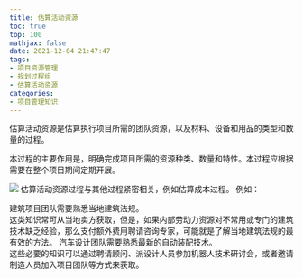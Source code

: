```yaml
---
title: 估算活动资源
toc: true
top: 100
mathjax: false
date: 2021-12-04 21:47:47
tags:
- 项目资源管理
- 规划过程组
- 估算活动资源
categories:
- 项目管理知识
---
```

估算活动资源是估算执行项目所需的团队资源，以及材料、设备和用品的类型和数量的过程。  

本过程的主要作用是，明确完成项目所需的资源种类、数量和特性。本过程应根据需要在整个项目期间定期开展。  

<img src="https://ddabb.github.io/photos/pmpimages/数据流向图/9.2估算活动资源.png"/>
估算活动资源过程与其他过程紧密相关，例如估算成本过程。  
例如：

建筑项目团队需要熟悉当地建筑法规。  
这类知识常可从当地卖方获取，但是，如果内部劳动力资源对不常用或专门的建筑技术缺乏经验，那么支付额外费用聘请咨询专家，可能就是了解当地建筑法规的最有效的方法。
汽车设计团队需要熟悉最新的自动装配技术。  
这些必要的知识可以通过聘请顾问、派设计人员参加机器人技术研讨会，或者邀请制造人员加入项目团队等方式来获取。

